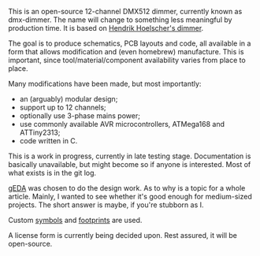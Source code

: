 This is an open-source 12-channel DMX512 dimmer, currently known as
dmx-dimmer. The name will change to something less meaningful by
production time. It is based on [Hendrik Hoelscher's dimmer][hoelscher].

The goal is to produce schematics, PCB layouts and code, all available
in a form that allows modification and (even homebrew) manufacture. This
is important, since tool/material/component availability varies from
place to place.

Many modifications have been made, but most importantly:

- an (arguably) modular design;
- support up to 12 channels;
- optionally use 3-phase mains power;
- use commonly available AVR microcontrollers, ATMega168 and ATTiny2313;
- code written in C.

This is a work in progress, currently in late testing stage.
Documentation is basically unavailable, but might become so if anyone is
interested. Most of what exists is in the git log.

[gEDA][geda] was chosen to do the design work. As to why is a topic for a
whole article. Mainly, I wanted to see whether it's good enough for
medium-sized projects. The short answer is maybe, if you're stubborn as I.

Custom [symbols][gedasym] and [footprints][gedafoot] are used.

A license form is currently being decided upon. Rest assured, it will be
open-source.


[hoelscher]: http://www.hoelscher-hi.de/hendrik/english/dimmer.htm
[geda]: http://www.gpleda.org/index.html
[gedasym]: https://github.com/rxdtxd/geda-gschem-symbols-rxdtxd
[gedafoot]: https://github.com/rxdtxd/geda-pcb-footprints-rxdtxd

